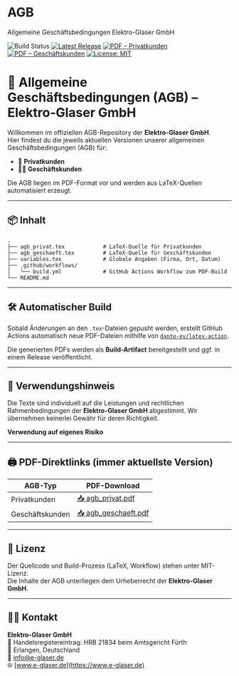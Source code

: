 # AGB

Allgemeine Geschäftsbedingungen Elektro-Glaser GmbH

![Build Status](https://github.com/Elektro-Glaser-GmbH/agb/actions/workflows/latex_build.yml/badge.svg)
[![Latest Release](https://img.shields.io/github/v/release/Elektro-Glaser-GmbH/agb?label=release)](https://github.com/the78mole/agb/releases/latest)
[![PDF – Privatkunden](https://img.shields.io/badge/Download-PDF--Privatkunden-blue)](https://github.com/Elektro-Glaser-GmbH/agb/releases/latest/download/agb_privat.pdf)
[![PDF – Geschäftskunden](https://img.shields.io/badge/Download-PDF--Geschäftskunden-blue)](https://github.com/Elektro-Glaser-GmbH/agb/releases/latest/download/agb_geschaeft.pdf)
[![License: MIT](https://img.shields.io/badge/license-MIT-green.svg)](LICENSE)


# 📄 Allgemeine Geschäftsbedingungen (AGB) – Elektro-Glaser GmbH

Willkommen im offiziellen AGB-Repository der **Elektro-Glaser GmbH**.  
Hier findest du die jeweils aktuellen Versionen unserer allgemeinen Geschäftsbedingungen (AGB) für:

- 🧍 **Privatkunden**  
- 🧑‍💼 **Geschäftskunden**

Die AGB liegen im PDF-Format vor und werden aus LaTeX-Quellen automatisiert erzeugt.

---

## 📦 Inhalt

```text
.
├── agb_privat.tex            # LaTeX-Quelle für Privatkunden
├── agb_geschaeft.tex         # LaTeX-Quelle für Geschäftskunden
├── variables.tex             # Globale Angaben (Firma, Ort, Datum)
├── .github/workflows/
│   └── build.yml             # GitHub Actions Workflow zum PDF-Build
└── README.md
```

---

## 🛠️ Automatischer Build

Sobald Änderungen an den `.tex`-Dateien gepusht werden, erstellt GitHub Actions automatisch neue PDF-Dateien mithilfe von [`dante-ev/latex-action`](https://github.com/dante-ev/latex-action).

Die generierten PDFs werden als **Build-Artifact** bereitgestellt und ggf. in einem Release veröffentlicht.

---

## 🧾 Verwendungshinweis

Die Texte sind individuell auf die Leistungen und rechtlichen Rahmenbedingungen der **Elektro-Glaser GmbH** abgestimmt. Wir übernehmen keinerlei Gewähr für deren Richtigkeit.

**Verwendung auf eigenes Risiko**

---

## 🖨️ PDF-Direktlinks (immer aktuellste Version)

| AGB-Typ         | PDF-Download |
|-----------------|--------------|
| Privatkunden    | [📥 agb_privat.pdf](https://github.com/Elektro-Glaser-GmbH/agb/releases/latest/download/agb_privat.pdf) |
| Geschäftskunden | [📥 agb_geschaeft.pdf](https://github.com/Elektro-Glaser-GmbH/agb/releases/latest/download/agb_geschaeft.pdf) |


---

## 🧰 Lizenz

Der Quellcode und Build-Prozess (LaTeX, Workflow) stehen unter MIT-Lizenz.  
Die Inhalte der AGB unterliegen dem Urheberrecht der **Elektro-Glaser GmbH**.

---

## 🧑‍🔧 Kontakt

**Elektro-Glaser GmbH**<br/>
🧾 Handelsregistereintrag: HRB 21834 beim Amtsgericht Fürth<br/>
📍 Erlangen, Deutschland<br/>
📧 [info@e-glaser.de](mailto:info@e-glaser.de)<br/>
🌐 [www.e-glaser.de](https://www.e-glaser.de)<br/>

